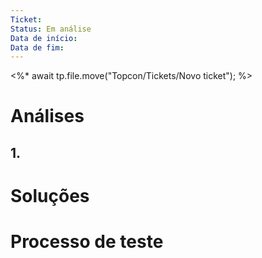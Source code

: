 ```yaml
---
Ticket: 
Status: Em análise
Data de início: 
Data de fim:
---
```

<%* 
await tp.file.move("Topcon/Tickets/Novo ticket");
%>
# Análises
## 1.


# Soluções



# Processo de teste